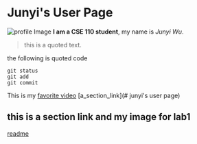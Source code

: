# Junyi's User Page  
![profile Image](https://user-images.githubusercontent.com/55153144/230825974-222e57b5-64ca-4bc2-b49d-b718855eb031.png)
**I am a CSE 110 student**, my name is *Junyi Wu*.  
>this is a quoted text.

the following is quoted code
```
git status
git add
git commit
```
This is my [favorite video](https://www.youtube.com/watch?v=dQw4w9WgXcQ) 
[a_section_link](# junyi's user page)
## this is a section link and my image for lab1
[readme](/README.md)
